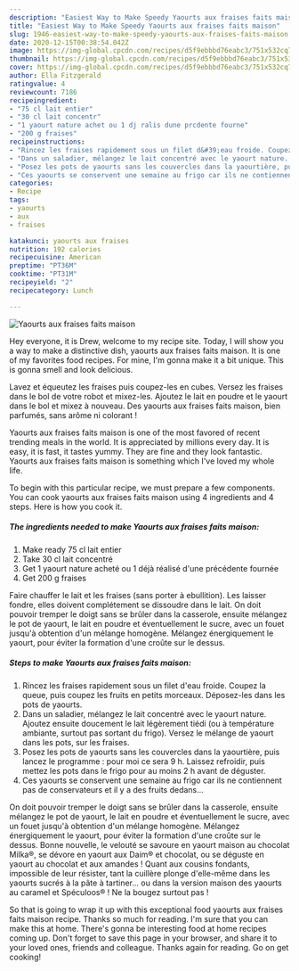```yaml
---
description: "Easiest Way to Make Speedy Yaourts aux fraises faits maison"
title: "Easiest Way to Make Speedy Yaourts aux fraises faits maison"
slug: 1946-easiest-way-to-make-speedy-yaourts-aux-fraises-faits-maison
date: 2020-12-15T00:38:54.042Z
image: https://img-global.cpcdn.com/recipes/d5f9ebbbd76eabc3/751x532cq70/yaourts-aux-fraises-faits-maison-photo-principale-de-la-recette.jpg
thumbnail: https://img-global.cpcdn.com/recipes/d5f9ebbbd76eabc3/751x532cq70/yaourts-aux-fraises-faits-maison-photo-principale-de-la-recette.jpg
cover: https://img-global.cpcdn.com/recipes/d5f9ebbbd76eabc3/751x532cq70/yaourts-aux-fraises-faits-maison-photo-principale-de-la-recette.jpg
author: Ella Fitzgerald
ratingvalue: 4
reviewcount: 7186
recipeingredient:
- "75 cl lait entier"
- "30 cl lait concentr"
- "1 yaourt nature achet ou 1 dj ralis dune prcdente fourne"
- "200 g fraises"
recipeinstructions:
- "Rincez les fraises rapidement sous un filet d&#39;eau froide. Coupez la queue, puis coupez les fruits en petits morceaux. Déposez-les dans les pots de yaourts."
- "Dans un saladier, mélangez le lait concentré avec le yaourt nature. Ajoutez ensuite doucement le lait légèrement tiédi (ou à température ambiante, surtout pas sortant du frigo). Versez le mélange de yaourt dans les pots, sur les fraises."
- "Posez les pots de yaourts sans les couvercles dans la yaourtière, puis lancez le programme : pour moi ce sera 9 h. Laissez refroidir, puis mettez les pots dans le frigo pour au moins 2 h avant de déguster."
- "Ces yaourts se conservent une semaine au frigo car ils ne contiennent pas de conservateurs et il y a des fruits dedans..."
categories:
- Recipe
tags:
- yaourts
- aux
- fraises

katakunci: yaourts aux fraises 
nutrition: 192 calories
recipecuisine: American
preptime: "PT36M"
cooktime: "PT31M"
recipeyield: "2"
recipecategory: Lunch

---
```



![Yaourts aux fraises faits maison](https://img-global.cpcdn.com/recipes/d5f9ebbbd76eabc3/751x532cq70/yaourts-aux-fraises-faits-maison-photo-principale-de-la-recette.jpg)

Hey everyone, it is Drew, welcome to my recipe site. Today, I will show you a way to make a distinctive dish, yaourts aux fraises faits maison. It is one of my favorites food recipes. For mine, I'm gonna make it a bit unique. This is gonna smell and look delicious.

Lavez et équeutez les fraises puis coupez-les en cubes. Versez les fraises dans le bol de votre robot et mixez-les. Ajoutez le lait en poudre et le yaourt dans le bol et mixez à nouveau. Des yaourts aux fraises faits maison, bien parfumés, sans arôme ni colorant !

Yaourts aux fraises faits maison is one of the most favored of recent trending meals in the world. It is appreciated by millions every day. It is easy, it is fast, it tastes yummy. They are fine and they look fantastic. Yaourts aux fraises faits maison is something which I've loved my whole life.


To begin with this particular recipe, we must prepare a few components. You can cook yaourts aux fraises faits maison using 4 ingredients and 4 steps. Here is how you cook it.

<!--inarticleads1-->

##### The ingredients needed to make Yaourts aux fraises faits maison:

1. Make ready 75 cl lait entier
1. Take 30 cl lait concentré
1. Get 1 yaourt nature acheté ou 1 déjà réalisé d&#39;une précédente fournée
1. Get 200 g fraises


Faire chauffer le lait et les fraises (sans porter à ebullition). Les laisser fondre, elles doivent complétement se dissoudre dans le lait. On doit pouvoir tremper le doigt sans se brûler dans la casserole, ensuite mélangez le pot de yaourt, le lait en poudre et éventuellement le sucre, avec un fouet jusqu&#39;à obtention d&#39;un mélange homogène. Mélangez énergiquement le yaourt, pour éviter la formation d&#39;une croûte sur le dessus. 

<!--inarticleads2-->

##### Steps to make Yaourts aux fraises faits maison:

1. Rincez les fraises rapidement sous un filet d&#39;eau froide. Coupez la queue, puis coupez les fruits en petits morceaux. Déposez-les dans les pots de yaourts.
1. Dans un saladier, mélangez le lait concentré avec le yaourt nature. Ajoutez ensuite doucement le lait légèrement tiédi (ou à température ambiante, surtout pas sortant du frigo). Versez le mélange de yaourt dans les pots, sur les fraises.
1. Posez les pots de yaourts sans les couvercles dans la yaourtière, puis lancez le programme : pour moi ce sera 9 h. Laissez refroidir, puis mettez les pots dans le frigo pour au moins 2 h avant de déguster.
1. Ces yaourts se conservent une semaine au frigo car ils ne contiennent pas de conservateurs et il y a des fruits dedans...


On doit pouvoir tremper le doigt sans se brûler dans la casserole, ensuite mélangez le pot de yaourt, le lait en poudre et éventuellement le sucre, avec un fouet jusqu&#39;à obtention d&#39;un mélange homogène. Mélangez énergiquement le yaourt, pour éviter la formation d&#39;une croûte sur le dessus. Bonne nouvelle, le velouté se savoure en yaourt maison au chocolat Milka®, se dévore en yaourt aux Daim® et chocolat, ou se déguste en yaourt au chocolat et aux amandes ! Quant aux cousins fondants, impossible de leur résister, tant la cuillère plonge d&#39;elle-même dans les yaourts sucrés à la pâte à tartiner… ou dans la version maison des yaourts au caramel et Spéculoos® ! Ne la bougez surtout pas ! 

So that is going to wrap it up with this exceptional food yaourts aux fraises faits maison recipe. Thanks so much for reading. I'm sure that you can make this at home. There's gonna be interesting food at home recipes coming up. Don't forget to save this page in your browser, and share it to your loved ones, friends and colleague. Thanks again for reading. Go on get cooking!
